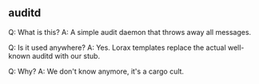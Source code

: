 auditd
------

Q: What is this?
A: A simple audit daemon that throws away all messages.

Q: Is it used anywhere?
A: Yes. Lorax templates replace the actual well-known auditd with our stub.

Q: Why?
A: We don't know anymore, it's a cargo cult.
